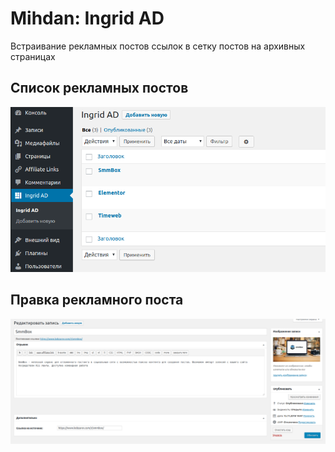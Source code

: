 # Mihdan: Ingrid AD
Встраивание рекламных постов ссылок в сетку постов на архивных страницах

## Список рекламных постов
![](./screenshot-1.png)

## Правка рекламного поста
![](./screenshot-2.png)
